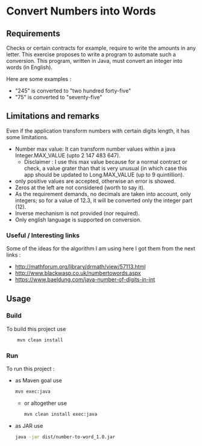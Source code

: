 # Convert Numbers into Words

## Requirements
Checks or certain contracts for example, require to write the amounts in any letter.
This exercise proposes to write a program to automate such a conversion.
This program, written in Java, must convert an integer into words (in English).

Here are some examples :

 - "245" is converted to "two hundred forty-five"
 - "75" is converted to "seventy-five"

## Limitations and remarks
Even if the application transform numbers with certain digits length, it has some limitations.

 - Number max value: It can transform number values within a java Integer.MAX_VALUE (upto 2 147 483 647).
   * Disclaimer : I use this max value because for a normal contract or check, a value grater than that is very unusual (in 
        which case this app should be updated to Long.MAX_VALUE (up to 9 quintillion).
 - only positive values are accepted, otherwise an error is showed.
 - Zeros at the left are not considered (worth to say it).
 - As the requirement demands, no decimals are taken into account, only integers; so for a value of 12.3, it will be converted only the integer part (12).
 - Inverse mechanism is not provided (nor required).
 - Only english language is supported on conversion.


### Useful / Interesting links
Some of the ideas for the algorithm I am using here I got them from the next links :
  - http://mathforum.org/library/drmath/view/57113.html
  - http://www.blackwasp.co.uk/numbertowords.aspx
  - https://www.baeldung.com/java-number-of-digits-in-int


## Usage

### Build

To build this project use

```bash
    mvn clean install
```

### Run

To run this project :

  - as Maven goal use 
    ```bash
    mvn exec:java
    ```

    - or altogether use

        ```bash
        mvn clean install exec:java
        ```

  - as JAR use

    ```bash
    java -jar dist/number-to-word_1.0.jar
    ```
